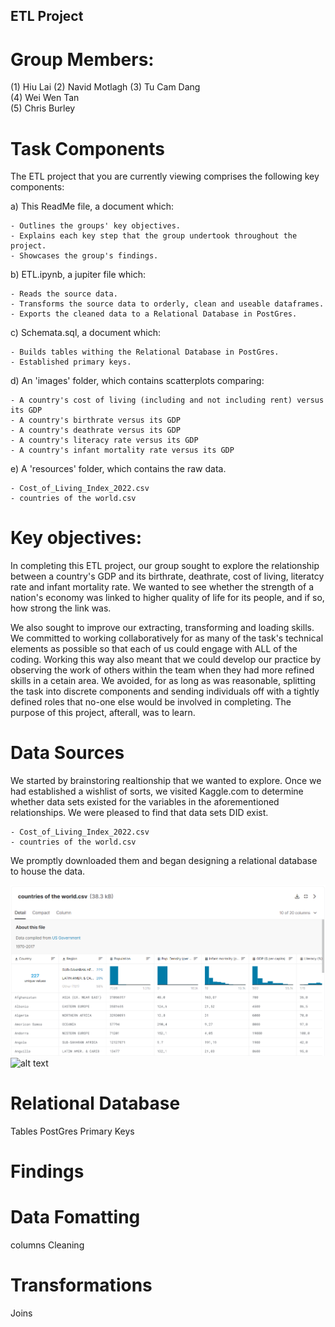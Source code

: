 ## ETL Project

# Group Members:

(1) Hiu Lai
(2) Navid Motlagh
(3) Tu Cam Dang   
(4) Wei Wen Tan   
(5) Chris Burley

# Task Components

The ETL project that you are currently viewing comprises the following key components:

a) This ReadMe file, a document which:
    
    - Outlines the groups' key objectives. 
    - Explains each key step that the group undertook throughout the project.
    - Showcases the group's findings.


b) ETL.ipynb, a jupiter file which:

    - Reads the source data.
    - Transforms the source data to orderly, clean and useable dataframes.
    - Exports the cleaned data to a Relational Database in PostGres.

c) Schemata.sql, a document which:

    - Builds tables withing the Relational Database in PostGres.
    - Established primary keys.

d) An 'images' folder, which contains scatterplots comparing:

    - A country's cost of living (including and not including rent) versus its GDP
    - A country's birthrate versus its GDP
    - A country's deathrate versus its GDP
    - A country's literacy rate versus its GDP
    - A country's infant mortality rate versus its GDP

e) A 'resources' folder, which contains the raw data.

    - Cost_of_Living_Index_2022.csv
    - countries of the world.csv

# Key objectives:

In completing this ETL project, our group sought to explore the relationship between a country's GDP and its birthrate, deathrate, cost of living, literatcy rate and infant mortality rate. We wanted to see whether the strength of a nation's economy was linked to higher quality of life for its people, and if so, how strong the link was.

We also sought to improve our extracting, transforming and loading skills. We committed to working collaboratively for as many of the task's technical elements as possible so that each of us could engage with ALL of the coding. Working this way also meant that we could develop our practice by observing the work of others within the team when they had more refined skills in a cetain area. We avoided, for as long as was reasonable, splitting the task into discrete components and sending individuals off with a tightly defined roles that no-one else would be involved in completing. The purpose of this project, afterall, was to learn.

# Data Sources

We started by brainstoring realtionship that we wanted to explore.
Once we had established a wishlist of sorts, we visited Kaggle.com to determine whether data sets existed for the variables in the aforementioned relationships.
We were pleased to find that data sets DID exist.

    - Cost_of_Living_Index_2022.csv
    - countries of the world.csv

We promptly downloaded them and began designing a relational database to house the data.

![alt text](Screen_Captures/Screen_Capture_1-Countries_of_the_World.png)<br>
![alt text](Screen_Capture_2-Cost_of_Living.png)

# Relational Database
Tables
PostGres
Primary Keys

# Findings

# Data Fomatting
columns
Cleaning

# Transformations
Joins



